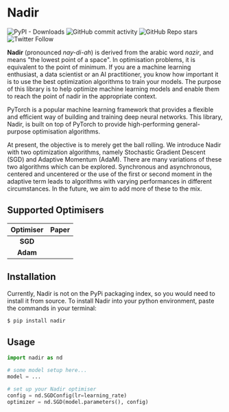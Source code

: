 # Nadir

![PyPI - Downloads](https://img.shields.io/pypi/dm/nadir)
![GitHub commit activity](https://img.shields.io/github/commit-activity/m/Dawn-Of-Eve/nadir)
![GitHub Repo stars](https://img.shields.io/github/stars/Dawn-Of-Eve/nadir?style=social)
![Twitter Follow](https://img.shields.io/twitter/follow/dawnofevehq?style=social)

**Nadir** (pronounced _nay-di-ah_) is derived from the arabic word _nazir_, and means "the lowest point of a space". In optimisation problems, it is equivalent to the point of minimum. If you are a machine learning enthusiast, a data scientist or an AI practitioner, you know how important it is to use the best optimization algorithms to train your models. The purpose of this library is to help optimize machine learning models and enable them to reach the point of nadir in the appropriate context.

PyTorch is a popular machine learning framework that provides a flexible and efficient way of building and training deep neural networks. This library, Nadir, is built on top of PyTorch to provide high-performing general-purpose optimisation algorithms.  

At present, the objective is to merely get the ball rolling. We introduce Nadir with two optimization algorithms, namely Stochastic Gradient Descent (SGD) and Adaptive Momentum (AdaM). There are many variations of these two algorithms which can be explored. Synchronous and asynchronous, centered and uncentered or the use of the first or second moment in the adaptive term leads to algorithms with varying performances in different circumstances. In the future, we aim to add more of these to the mix.

## Supported Optimisers

| Optimiser 	| Paper 	|
|:---------:	|:-----:	|
|  **SGD**  	|       	|
|  **Adam** 	|       	|


## Installation

Currently, Nadir is not on the PyPi packaging index, so you would need to install it from source. To install Nadir into your python environment, paste the commands in your terminal:

```bash
$ pip install nadir
```

## Usage

```python
import nadir as nd

# some model setup here...
model = ...

# set up your Nadir optimiser
config = nd.SGDConfig(lr=learning_rate)
optimizer = nd.SGD(model.parameters(), config)

```

